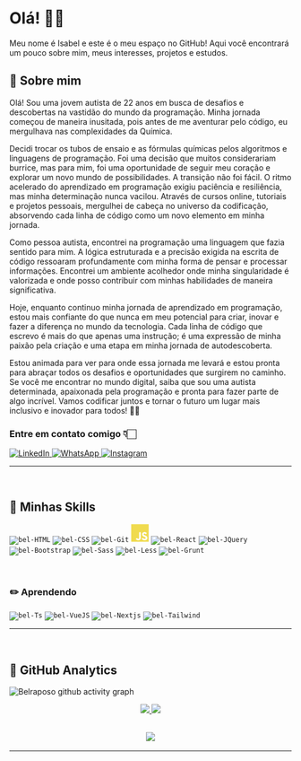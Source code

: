 # Olá! 👋🏻

 Meu nome é Isabel e este é o meu espaço no GitHub! Aqui você encontrará um pouco sobre mim, meus interesses, projetos e estudos.
  
## 🌸 Sobre mim 

 Olá! Sou uma jovem autista de 22 anos em busca de desafios e descobertas na vastidão do mundo da programação. Minha jornada começou de maneira inusitada, pois antes de me aventurar pelo código, eu mergulhava nas complexidades da Química.
 
 Decidi trocar os tubos de ensaio e as fórmulas químicas pelos algoritmos e linguagens de programação. Foi uma decisão que muitos considerariam burrice, mas para mim, foi uma oportunidade de seguir meu coração e explorar um novo mundo de possibilidades.
 A transição não foi fácil. O ritmo acelerado do aprendizado em programação exigiu paciência e resiliência, mas minha determinação nunca vacilou. Através de cursos online, tutoriais e projetos pessoais, mergulhei de cabeça no universo da codificação, absorvendo cada linha de código como um novo 
 elemento em minha jornada.
 
 Como pessoa autista, encontrei na programação uma linguagem que fazia sentido para mim. A lógica estruturada e a precisão exigida na escrita de código ressoaram profundamente com minha forma de pensar e processar informações. Encontrei um ambiente acolhedor onde minha singularidade é valorizada e 
 onde posso contribuir com minhas habilidades de maneira significativa.
 
 Hoje, enquanto continuo minha jornada de aprendizado em programação, estou mais confiante do que nunca em meu potencial para criar, inovar e fazer a diferença no mundo da tecnologia. Cada linha de código que escrevo é mais do que apenas uma instrução; é uma expressão de minha paixão pela criação e 
 uma etapa em minha jornada de autodescoberta.
 
 Estou animada para ver para onde essa jornada me levará e estou pronta para abraçar todos os desafios e oportunidades que surgirem no caminho. Se você me encontrar no mundo digital, saiba que sou uma autista determinada, apaixonada pela programação e pronta para fazer parte de algo incrível. Vamos 
 codificar juntos e tornar o futuro um lugar mais inclusivo e inovador para todos! 🌟🚀

 ### Entre em contato comigo 👇🏻

 <p align="left">
  <a href="https://www.linkedin.com/in/bel-devfront/" title="LinkedIn" target="_blank">
   <img src="https://img.shields.io/badge/-Linkedin-0e76a8?style=flat-square&logo=Linkedin&logoColor=white&link=https://www.linkedin.com/in/bel-devfront/" alt="LinkedIn"/>
  </a>
  <a href="https://wa.me/5573982277632" title="WhatsApp" target="_blank">
   <img src="https://img.shields.io/badge/-WhatsApp-25d366?style=flat-square&labelColor=25d366&logo=whatsapp&logoColor=white&link=https://wa.me/5573982277632" alt="WhatsApp"/>
  </a>
  <a href="https://www.instagram.com/belqraposo/" title="Instagram" target="_blank">
   <img src="https://img.shields.io/badge/-Instagram-DF0174?style=flat-square&labelColor=DF0174&logo=instagram&logoColor=white&link=https://www.instagram.com/belqraposo/" alt="Instagram"/>
  </a>
</p>

 ---
 
<br>

## 📌 Minhas Skills

  <code><img alt="bel-HTML" height="32" src="https://cdn.jsdelivr.net/gh/devicons/devicon/icons/html5/html5-plain.svg"/></code>
  <code><img alt="bel-CSS" height="32" src="https://cdn.jsdelivr.net/gh/devicons/devicon/icons/css3/css3-plain.svg"/></code>
  <code><img alt="bel-Git" height="32" src="https://cdn.jsdelivr.net/gh/devicons/devicon/icons/git/git-plain.svg"/></code>
  <code><img alt="bel-Js" height="32" src="https://raw.githubusercontent.com/devicons/devicon/master/icons/javascript/javascript-plain.svg"/></code>
  <code><img alt="bel-React" height="32" src="https://cdn.jsdelivr.net/gh/devicons/devicon/icons/react/react-original.svg"/></code>
  <code><img alt="bel-JQuery" height="32" src="https://cdn.jsdelivr.net/gh/devicons/devicon/icons/jquery/jquery-original.svg"/></code>
  <code><img alt="bel-Bootstrap" height="32" src="https://cdn.jsdelivr.net/gh/devicons/devicon/icons/bootstrap/bootstrap-plain.svg"/></code>
  <code><img alt="bel-Sass" height="32" src="https://cdn.jsdelivr.net/gh/devicons/devicon/icons/sass/sass-original.svg"/></code>
  <code><img alt="bel-Less" height="32" src="https://cdn.jsdelivr.net/gh/devicons/devicon/icons/less/less-plain-wordmark.svg"/></code>
  <code><img alt="bel-Grunt" height="32" src="https://cdn.jsdelivr.net/gh/devicons/devicon/icons/grunt/grunt-original.svg"/></code>
  
<br>

  ### ✏️ Aprendendo 
  
  <code><img alt="bel-Ts" height="32" src="https://cdn.jsdelivr.net/gh/devicons/devicon/icons/typescript/typescript-plain.svg"/></code>
  <code><img alt="bel-VueJS" height="32" src="https://cdn.jsdelivr.net/gh/devicons/devicon/icons/vuejs/vuejs-original.svg"/></code>
  <code><img alt="bel-Nextjs" height="32" src="https://cdn.jsdelivr.net/gh/devicons/devicon/icons/nextjs/nextjs-original.svg"/></code>
  <code><img alt="bel-Tailwind" height="32" src="https://cdn.jsdelivr.net/gh/devicons/devicon@latest/icons/tailwindcss/tailwindcss-original.svg"/></code>
  
 ---
 
<br>

  ## 💫 GitHub Analytics
  
  ![Belraposo github activity graph](https://github-readme-activity-graph.vercel.app/graph?username=belraposo&bg_color=22272e&color=DD6387&line=78D7F7&point=533849&area=true&hide_border=true)
  <br>

  <div align="center">
    <a href="https://github.com/belraposo">
    <img height="180em" src="https://github-readme-stats.vercel.app/api?username=belraposo&show_icons=true&theme=dracula&bg_color=22272e&hide_border=true"/> 
    <img height="180em" src="https://github-readme-stats.vercel.app/api/top-langs/?username=belraposo&layout=compact&theme=dracula&bg_color=22272e&hide_border=true"/>
</div>
<br>

<p align="center">
  <a href="https://github.com/belraposo/github-profile-trophy" title="repositório de troféus">
    <img width="800" src="https://github-profile-trophy.vercel.app/?username=belraposo&column=8&theme=dracula&no-frame=true&no-bg=true"/>
  </a>
</p>

---

<br>

